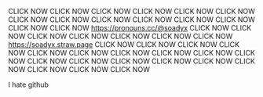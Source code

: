CLICK NOW CLICK NOW CLICK NOW CLICK NOW CLICK NOW CLICK NOW CLICK NOW CLICK NOW CLICK NOW
CLICK NOW CLICK NOW CLICK NOW
CLICK NOW CLICK NOW https://pronouns.cc/@soadyx  CLICK NOW
CLICK NOW CLICK NOW CLICK NOW CLICK NOW CLICK NOW CLICK NOW https://soadyx.straw.page CLICK NOW CLICK NOW CLICK NOW CLICK NOW CLICK NOW
CLICK NOW CLICK NOW CLICK NOW CLICK NOW CLICK NOW CLICK NOW CLICK NOW CLICK NOW CLICK NOW CLICK NOW CLICK NOW CLICK NOW CLICK NOW CLICK NOW

 I hate github
